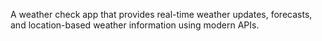 A weather check app that provides real-time weather updates, forecasts, and location-based weather information using modern APIs.
